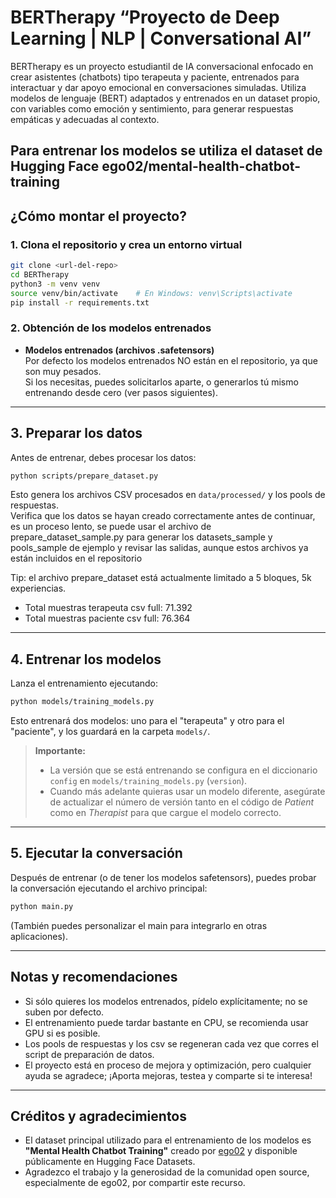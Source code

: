 # BERTherapy “Proyecto de Deep Learning | NLP | Conversational AI”

BERTherapy es un proyecto estudiantil de IA conversacional enfocado en crear asistentes (chatbots) tipo terapeuta y paciente, entrenados para interactuar y dar apoyo emocional en conversaciones simuladas. Utiliza modelos de lenguaje (BERT) adaptados y entrenados en un dataset propio, con variables como emoción y sentimiento, para generar respuestas empáticas y adecuadas al contexto.

Para entrenar los modelos se utiliza el dataset de Hugging Face ego02/mental-health-chatbot-training
---

## ¿Cómo montar el proyecto?

### 1. Clona el repositorio y crea un entorno virtual

```bash
git clone <url-del-repo>
cd BERTherapy
python3 -m venv venv
source venv/bin/activate    # En Windows: venv\Scripts\activate
pip install -r requirements.txt
```

### 2. Obtención de los modelos entrenados

- **Modelos entrenados (archivos .safetensors)**  
  Por defecto los modelos entrenados NO están en el repositorio, ya que son muy pesados.  
  Si los necesitas, puedes solicitarlos aparte, o generarlos tú mismo entrenando desde cero (ver pasos siguientes).

---

## 3. Preparar los datos

Antes de entrenar, debes procesar los datos:

```bash
python scripts/prepare_dataset.py
```

Esto genera los archivos CSV procesados en `data/processed/` y los pools de respuestas.  
Verifica que los datos se hayan creado correctamente antes de continuar, es un proceso lento, se puede usar el 
archivo de prepare_dataset_sample.py para generar los datasets_sample y pools_sample de ejemplo y revisar las salidas, aunque 
estos archivos ya están incluidos en el repositorio

Tip: el archivo prepare_dataset está actualmente limitado a 5 bloques, 5k experiencias.
  - Total muestras terapeuta csv full: 71.392
  - Total muestras paciente csv full: 76.364
---

## 4. Entrenar los modelos

Lanza el entrenamiento ejecutando:

```bash
python models/training_models.py
```

Esto entrenará dos modelos: uno para el "terapeuta" y otro para el "paciente", y los guardará en la carpeta `models/`.  
> **Importante:**  
> - La versión que se está entrenando se configura en el diccionario `config` en `models/training_models.py` (`version`).  
> - Cuando más adelante quieras usar un modelo diferente, asegúrate de actualizar el número de versión tanto en el código de *Patient* como en *Therapist* para que cargue el modelo correcto.

---

## 5. Ejecutar la conversación

Después de entrenar (o de tener los modelos safetensors), puedes probar la conversación ejecutando el archivo principal:

```bash
python main.py
```

(También puedes personalizar el main para integrarlo en otras aplicaciones).

---

## Notas y recomendaciones

- Si sólo quieres los modelos entrenados, pídelo explícitamente; no se suben por defecto.
- El entrenamiento puede tardar bastante en CPU, se recomienda usar GPU si es posible.
- Los pools de respuestas y los csv se regeneran cada vez que corres el script de preparación de datos.
- El proyecto está en proceso de mejora y optimización, pero cualquier ayuda se agradece;
  ¡Aporta mejoras, testea y comparte si te interesa!

---

## Créditos y agradecimientos

- El dataset principal utilizado para el entrenamiento de los modelos es **"Mental Health Chatbot Training"** creado por [ego02](https://huggingface.co/datasets/ego02/mental-health-chatbot-training) y disponible públicamente en Hugging Face Datasets.
- Agradezco el trabajo y la generosidad de la comunidad open source, especialmente de ego02, por compartir este recurso.
